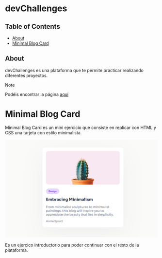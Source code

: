 # devChallenges

## Table of Contents

- [About](#about)
- [Minimal Blog Card](#minimal_blog_card)

## About <a name = "about"></a>

devChallenges es una plataforma que te permite practicar realizando diferentes proyectos.

> [!NOTE]  
> Podéis encontrar la página [aquí](https://devchallenges.io/)

# Minimal Blog Card

Minimal Blog Card es un mini ejercicio que consiste en replicar con HTML y CSS una tarjeta con estilo minimalista.

<img src="./misc/minimalblogcard.png">

Es un ejercico introductorio para poder continuar con el resto de la plataforma.
